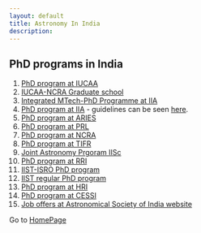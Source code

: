 ```yaml
---
layout: default
title: Astronomy In India
description: 
---
```

## PhD programs in India

1. [PhD program at IUCAA](https://www.iucaa.in/Student-ProgrammesMain.html)
2. [IUCAA-NCRA Graduate school](https://www.iucaa.in/Stu-Prog-IUCAA-NCRA-GraduateSchool.html)
3. [Integrated MTech-PhD Programme at IIA](https://www.iiap.res.in/intmtech.html)
4. [PhD program at IIA](https://www.iiap.res.in/opportunities/graduate) - guidelines can be seen [here](https://www.iiap.res.in/PhD2018_Sept/Guidelines).
5. [PhD program at ARIES](https://www.aries.res.in/~gsa/phd/)
6. [PhD program at PRL](https://www.prl.res.in/prl-eng/phd)
7. [PhD program at NCRA](http://www.ncra.tifr.res.in/ncra/students/ph-d-programme)
8. [PhD program at TIFR](http://univ.tifr.res.in/gs2020/)
9. [Joint Astronomy Prgoram IISc](http://www.physics.iisc.ernet.in/~jap/jap-home.htm)
10. [PhD program at RRI](http://www.rri.res.in/phd_programme.html)
11. [IIST-ISRO PhD program](https://www.iist.ac.in/admissions/phd/isro/dos)
12. [IIST regular PhD program](https://www.iist.ac.in/admissions/phd/regular)
13. [PhD program at HRI](http://www.hri.res.in/~physgradp/phd.html)
14. [PhD program at CESSI](http://www.cessi.in/#Programs)
15. [Job offers at Astronomical Society of India website](https://astron-soc.in/jobs)


Go to [HomePage](./../index.md)
